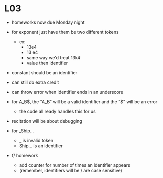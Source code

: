 # L03

- homeworks now due Monday night
- for exponent just have them be two different tokens
	- ex:
		- 13e4
		- 13 e4
		- same way we'd treat 13k4
		- value then identifier
- constant should be an identifier
- can still do extra credit
- can throw error when identifier ends in an underscore
- for A_B$, the "A_B" will be a valid identifier and the "$" will be an error
	- the code all ready handles this for us
- recitation will be about debugging
- for _Ship...
	- _ is invalid token
	- Ship... is an identifier

- f/ homework
	- add counter for number of times an identifier appears
	- (remember, identifiers will be / are case sensitive)